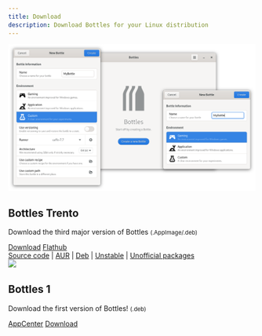 ```yaml
---
title: Download
description: Download Bottles for your Linux distribution
---
```


<section class="downloads">
  <!-- v3 -->
  <div class="container">
    <div class="image">
      <img src="https://raw.githubusercontent.com/bottlesdevs/Bottles/master/screenshot.png" />
    </div>
    <div class="info">
      <h2>Bottles Trento</h2>
      <p>Download the third major version of Bottles <small>(.AppImage/.deb)</small></p>
      <a class="button" 
         href="https://github.com/bottlesdevs/Bottles/releases/tag/2022.1.14-trento" 
         title="Download Bottles (.AppImage/.deb)">Download</a>
      <a class="button link"
         href="https://flathub.org/apps/details/com.usebottles.bottles" 
         title="Download Bottles from Flathub">Flathub</a>
      <div class="more-links">
        <a href="https://docs.usebottles.com/getting-started/installation#other-packages">Source code</a> | 
        <a href="https://aur.archlinux.org/packages/bottles/">AUR</a> | 
        <a href="https://github.com/bottlesdevs/Bottles/releases/">Deb</a> | 
        <a href="https://github.com/bottlesdevs/Bottles/actions">Unstable</a> | 
        <a href="https://forums.usebottles.com/d/6-list-of-unofficial-packages">Unofficial packages</a>
      </div>
    </div>
  </div>

  <!-- v1 -->
  <div class="container">
    <div class="image">
      <img src="https://raw.githubusercontent.com/bottlesdevs/Bottles/v1/data/screenshot-1.png" />
    </div>
    <div class="info">
      <h2>Bottles 1</h2>
      <p>Download the first version of Bottles! <small>(.deb)</small></p>
      <a class="button link"
         href="https://appcenter.elementary.io/com.github.mirkobrombin.bottles" 
         title="Download Bottles v1 from AppCenter">AppCenter</a>
      <a class="button"
         href="https://github.com/bottlesdevs/Bottles/releases/tag/continuous-v1" 
         title="Download Bottles v1 (.deb)">Download</a>
    </div>
  </div>
</section>

